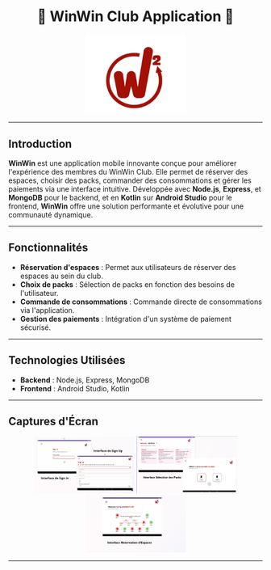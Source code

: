 <h1 align="center">🔴 WinWin Club Application 🔴</h1>

<p align="center">
  <img src="app/src/main/res/drawable/logo.png" alt="Logo WinWin" width="200"/>
</p>

---

## Introduction

**WinWin** est une application mobile innovante conçue pour améliorer l'expérience des membres du WinWin Club. Elle permet de réserver des espaces, choisir des packs, commander des consommations et gérer les paiements via une interface intuitive. Développée avec **Node.js**, **Express**, et **MongoDB** pour le backend, et en **Kotlin** sur **Android Studio** pour le frontend, **WinWin** offre une solution performante et évolutive pour une communauté dynamique.

---

## Fonctionnalités

- **Réservation d'espaces** : Permet aux utilisateurs de réserver des espaces au sein du club.
- **Choix de packs** : Sélection de packs en fonction des besoins de l'utilisateur.
- **Commande de consommations** : Commande directe de consommations via l'application.
- **Gestion des paiements** : Intégration d'un système de paiement sécurisé.

---

## Technologies Utilisées

- **Backend** : Node.js, Express, MongoDB
- **Frontend** : Android Studio, Kotlin

---

## Captures d'Écran

<div align="center">
  <img src="app/src/main/res/drawable/Capture d’écran 2024-12-19 232525.png" alt="Interface de réservation" width="200"/>
  <img src="app/src/main/res/drawable/Capture d’écran 2024-12-19 232604.png" alt="Choix des packs" width="200"/>
  <img src="app/src/main/res/drawable/Capture d’écran 2024-12-19 232857.png" alt="Paiement sécurisé" width="200"/>
</div>

---
